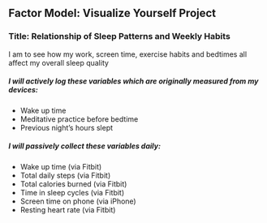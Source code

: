 ## Factor Model: Visualize Yourself Project
### Title:  Relationship of Sleep Patterns and Weekly Habits 

I am to see how my work, screen time, exercise habits and bedtimes all affect my overall sleep quality

##### I will actively log these variables which are originally measured from my devices:
 - Wake up time
 - Meditative practice before bedtime
 - Previous night’s hours slept


##### I will passively collect these variables daily:
 - Wake up time (via Fitbit)
 - Total daily steps (via Fitbit)
 - Total calories burned (via Fitbit)
 - Time in sleep cycles (via Fitbit)
 - Screen time on phone (via iPhone)
 - Resting heart rate (via Fitbit)
